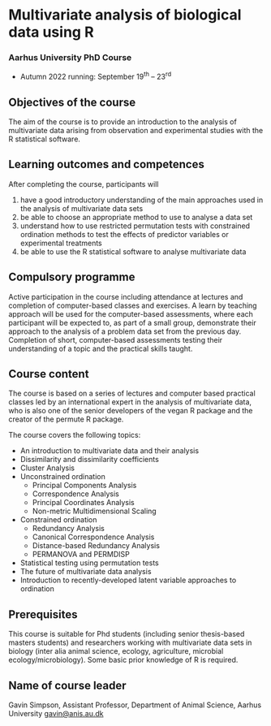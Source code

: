 # Multivariate analysis of biological data using R

### Aarhus University PhD Course

* Autumn 2022 running: September 19<sup>th</sup> &ndash; 23<sup>rd</sup> 

## Objectives of the course

The aim of the course is to provide an introduction to the analysis of multivariate data arising from observation and experimental studies with the R statistical software.

## Learning outcomes and competences

After completing the course, participants will

1. have a good introductory understanding of the main approaches used in the analysis of multivariate data sets
2. be able to choose an appropriate method to use to analyse a data set
3. understand how to use restricted permutation tests with constrained ordination methods to test the effects of predictor variables or experimental treatments
4. be able to use the R statistical software to analyse multivariate data

## Compulsory programme

Active participation in the course including attendance at lectures and completion of computer-based classes and exercises. A learn by teaching approach will be used for the computer-based assessments, where each participant will be expected to, as part of a small group, demonstrate their approach to the analysis of a problem data set from the previous day. Completion of short, computer-based assessments testing their understanding of a topic and the practical skills taught.

## Course content

The course is based on a series of lectures and computer based practical classes led by an international expert in the analysis of multivariate data, who is also one of the senior developers of the vegan R package and the creator of the permute R package.

The course covers the following topics:

* An introduction to multivariate data and their analysis
* Dissimilarity and dissimilarity coefficients
* Cluster Analysis
* Unconstrained ordination
    - Principal Components Analysis
    - Correspondence Analysis
    - Principal Coordinates Analysis
    - Non-metric Multidimensional Scaling
* Constrained ordination
    - Redundancy Analysis
    - Canonical Correspondence Analysis
    - Distance-based Redundancy Analysis
    - PERMANOVA and PERMDISP
* Statistical testing using permutation tests
* The future of multivariate data analysis
* Introduction to recently-developed latent variable approaches to ordination

## Prerequisites

This course is suitable for Phd students (including senior thesis-based masters students) and researchers working with multivariate data sets in biology (inter alia animal science, ecology, agriculture, microbial ecology/microbiology). Some basic prior knowledge of R is required.

## Name of course leader

Gavin Simpson, Assistant Professor, Department of Animal Science, Aarhus University gavin@anis.au.dk

